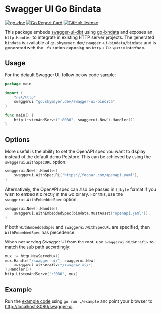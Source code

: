 # Swagger UI Go Bindata

[![go-doc](https://pkg.go.dev/badge/go.skymeyer.dev/swagger-ui-bindata?status.svg)](https://pkg.go.dev/go.skymeyer.dev/swagger-ui-bindata)
[![Go Report Card](https://goreportcard.com/badge/go.skymeyer.dev/swagger-ui-bindata)](https://goreportcard.com/report/go.skymeyer.dev/swagger-ui-bindata)
[![GitHub license](https://img.shields.io/github/license/skymeyer/swagger-ui-go-bindata)](https://github.com/skymeyer/swagger-ui-go-bindata/blob/main/LICENSE)

This package embeds [swagger-ui-dist](https://github.com/swagger-api/swagger-ui/tree/master/dist) using
[go-bindata](https://github.com/go-bindata/go-bindata) and exposes an `http.Handler` to integrate in existing HTTP server projects. The generated `bindata` is available at `go.skymeyer.dev/swagger-ui-bindata/bindata` and is generated with the `-fs` option exposing an `http.FileSystem` interface.

## Usage

For the default Swagger UI, follow below code sample:

```go
package main

import (
	"net/http"
	swaggerui "go.skymeyer.dev/swagger-ui-bindata"
)

func main() {
	http.ListenAndServe(":8080", swaggerui.New().Handler())
}
```

## Options

More useful is the ability to set the OpenAPI spec you want to display instead of the default demo Petstore. This can be achieved by using the `swaggerui.WithSpecURL` option.

```go
swaggerui.New().Handler(
    swaggerui.WithSpecURL("https://foobar.com/openapi.yaml"),
)
```

Alternatively, the OpenAPI spec can also be passed in `[]byte` format if you wish to embed it directly in the Go binary. For this, use the `swaggerui.WithEmbeddedSpec` option.

```go
swaggerui.New().Handler(
    swaggerui.WithEmbeddedSpec(bindata.MustAsset("openapi.yaml")),
)
```

If both `WithEmbeddedSpec` and `swaggerui.WithSpecURL` are specified, then `WithEmbeddedSpec` has precedence.

When not serving Swagger UI from the root, use `swaggerui.WithPrefix` to match the sub path accordingly:

```go
mux := http.NewServeMux()
mux.Handle("/swagger-ui/", swaggerui.New(
	swaggerui.WithPrefix("/swagger-ui/"),
).Handler())
http.ListenAndServe(":8080", mux)
```

## Example

Run the [example code](example/main.go) using `go run ./example` and point your browser to [http://localhost:8080/swagger-ui](http://localhost:8080/swagger-ui).

